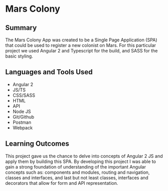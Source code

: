 # Mars Colony 

## Summary

The Mars Colony App was created to be a Single Page Application (SPA) that could be used to register a new colonist on Mars. For this particular project we used Angular 2 and Typescript for the build, and SASS for the basic styling. 

## Languages and Tools Used

  
  - Angular 2
  - JS/TS 
  - CSS/SASS
  - HTML
  - API
  - Node JS
  - Git/Github
  - Postman
  - Webpack
  
  
## Learning Outcomes

This project gave us the chance to delve into concepts of Angular 2 JS and apply them by building this SPA. By developing this project I was able to gain a strong foundation of understanding of the important Angular concepts such as:  components and modules, routing and navigation, classes and interfaces, and last but not least classes, interfaces and decorators that allow for form and API representation. 
 
